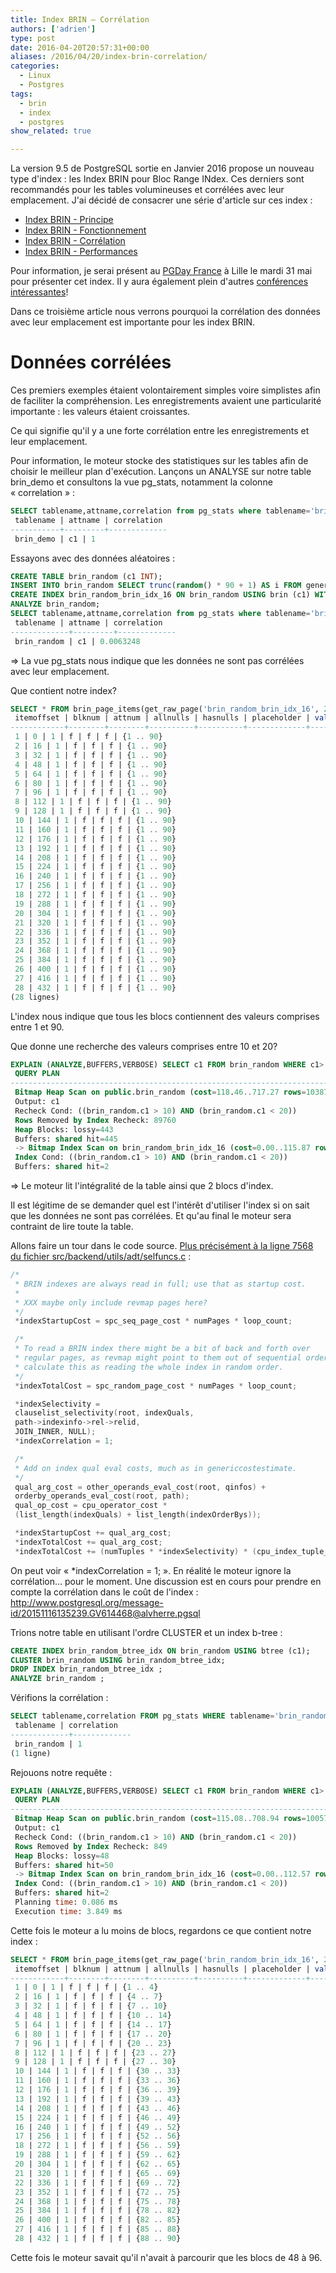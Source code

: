 ```yaml
---
title: Index BRIN – Corrélation
authors: ['adrien']
type: post
date: 2016-04-20T20:57:31+00:00
aliases: /2016/04/20/index-brin-correlation/
categories:
  - Linux
  - Postgres
tags:
  - brin
  - index
  - postgres
show_related: true

---
```

La version 9.5 de PostgreSQL sortie en Janvier 2016 propose un nouveau type d'index : les Index BRIN pour Bloc Range INdex. Ces derniers sont recommandés pour les tables volumineuses et corrélées avec leur emplacement. J'ai décidé de consacrer une série d'article sur ces index :

* [Index BRIN - Principe][1]
* [Index BRIN - Fonctionnement][2]
* [Index BRIN - Corrélation][3]
* [Index BRIN - Performances][4]

Pour information, je serai présent au [PGDay France][5] à Lille le mardi 31 mai pour présenter cet index. Il y aura également plein d'autres [conférences intéressantes][6]!

Dans ce troisième article nous verrons pourquoi la corrélation des données avec leur emplacement est importante pour les index BRIN.

<!--more-->

# Données corrélées

Ces premiers exemples étaient volontairement simples voire simplistes afin de faciliter la compréhension. Les enregistrements avaient une particularité importante : les valeurs étaient croissantes.

Ce qui signifie qu'il y a une forte corrélation entre les enregistrements et leur emplacement.

Pour information, le moteur stocke des statistiques sur les tables afin de choisir le meilleur plan d'exécution. Lançons un ANALYSE sur notre table brin\_demo et consultons la vue pg\_stats, notamment la colonne « correlation » :

```SQL
SELECT tablename,attname,correlation from pg_stats where tablename='brin_demo';
 tablename | attname | correlation
-----------+---------+-------------
 brin_demo | c1 | 1
 ```

Essayons avec des données aléatoires :

```SQL
CREATE TABLE brin_random (c1 INT);
INSERT INTO brin_random SELECT trunc(random() * 90 + 1) AS i FROM generate_series(1,100000);
CREATE INDEX brin_random_brin_idx_16 ON brin_random USING brin (c1) WITH (pages_per_range = 16);
ANALYZE brin_random;
SELECT tablename,attname,correlation from pg_stats where tablename='brin_random';
 tablename | attname | correlation
-------------+---------+-------------
 brin_random | c1 | 0.0063248
 ```

=> La vue pg_stats nous indique que les données ne sont pas corrélées avec leur emplacement.

Que contient notre index?

```SQL
SELECT * FROM brin_page_items(get_raw_page('brin_random_brin_idx_16', 2), 'brin_random_brin_idx_16');
 itemoffset | blknum | attnum | allnulls | hasnulls | placeholder | value
------------+--------+--------+----------+----------+-------------+-----------
 1 | 0 | 1 | f | f | f | {1 .. 90}
 2 | 16 | 1 | f | f | f | {1 .. 90}
 3 | 32 | 1 | f | f | f | {1 .. 90}
 4 | 48 | 1 | f | f | f | {1 .. 90}
 5 | 64 | 1 | f | f | f | {1 .. 90}
 6 | 80 | 1 | f | f | f | {1 .. 90}
 7 | 96 | 1 | f | f | f | {1 .. 90}
 8 | 112 | 1 | f | f | f | {1 .. 90}
 9 | 128 | 1 | f | f | f | {1 .. 90}
 10 | 144 | 1 | f | f | f | {1 .. 90}
 11 | 160 | 1 | f | f | f | {1 .. 90}
 12 | 176 | 1 | f | f | f | {1 .. 90}
 13 | 192 | 1 | f | f | f | {1 .. 90}
 14 | 208 | 1 | f | f | f | {1 .. 90}
 15 | 224 | 1 | f | f | f | {1 .. 90}
 16 | 240 | 1 | f | f | f | {1 .. 90}
 17 | 256 | 1 | f | f | f | {1 .. 90}
 18 | 272 | 1 | f | f | f | {1 .. 90}
 19 | 288 | 1 | f | f | f | {1 .. 90}
 20 | 304 | 1 | f | f | f | {1 .. 90}
 21 | 320 | 1 | f | f | f | {1 .. 90}
 22 | 336 | 1 | f | f | f | {1 .. 90}
 23 | 352 | 1 | f | f | f | {1 .. 90}
 24 | 368 | 1 | f | f | f | {1 .. 90}
 25 | 384 | 1 | f | f | f | {1 .. 90}
 26 | 400 | 1 | f | f | f | {1 .. 90}
 27 | 416 | 1 | f | f | f | {1 .. 90}
 28 | 432 | 1 | f | f | f | {1 .. 90}
(28 lignes)
```

L'index nous indique que tous les blocs contiennent des valeurs comprises entre 1 et 90.

Que donne une recherche des valeurs comprises entre 10 et 20?

```SQL
EXPLAIN (ANALYZE,BUFFERS,VERBOSE) SELECT c1 FROM brin_random WHERE c1> 10 AND c1<20;
 QUERY PLAN
-----------------------------------------------------------------------------------------------------------------------------------------
 Bitmap Heap Scan on public.brin_random (cost=118.46..717.27 rows=10387 width=4) (actual time=0.068..10.241 rows=10240 loops=1)
 Output: c1
 Recheck Cond: ((brin_random.c1 > 10) AND (brin_random.c1 < 20))
 Rows Removed by Index Recheck: 89760
 Heap Blocks: lossy=443
 Buffers: shared hit=445
 -> Bitmap Index Scan on brin_random_brin_idx_16 (cost=0.00..115.87 rows=10387 width=0) (actual time=0.052..0.052 rows=4480 loops=1)
 Index Cond: ((brin_random.c1 > 10) AND (brin_random.c1 < 20))
 Buffers: shared hit=2
 ```

=> Le moteur lit l'intégralité de la table ainsi que 2 blocs d'index.

Il est légitime de se demander quel est l'intérêt d'utiliser l'index si on sait que les données ne sont pas corrélées. Et qu'au final le moteur sera contraint de lire toute la table.

Allons faire un tour dans le code source. [Plus précisément à la ligne 7568 du fichier src/backend/utils/adt/selfuncs.c](http://doxygen.postgresql.org/index__selfuncs_8h.html#aa732367fc3b041ae0a0c5a377e2b1027) :

```c
/*
 * BRIN indexes are always read in full; use that as startup cost.
 *
 * XXX maybe only include revmap pages here?
 */
 *indexStartupCost = spc_seq_page_cost * numPages * loop_count;

 /*
 * To read a BRIN index there might be a bit of back and forth over
 * regular pages, as revmap might point to them out of sequential order;
 * calculate this as reading the whole index in random order.
 */
 *indexTotalCost = spc_random_page_cost * numPages * loop_count;

 *indexSelectivity =
 clauselist_selectivity(root, indexQuals,
 path->indexinfo->rel->relid,
 JOIN_INNER, NULL);
 *indexCorrelation = 1;

 /*
 * Add on index qual eval costs, much as in genericcostestimate.
 */
 qual_arg_cost = other_operands_eval_cost(root, qinfos) +
 orderby_operands_eval_cost(root, path);
 qual_op_cost = cpu_operator_cost *
 (list_length(indexQuals) + list_length(indexOrderBys));

 *indexStartupCost += qual_arg_cost;
 *indexTotalCost += qual_arg_cost;
 *indexTotalCost += (numTuples * *indexSelectivity) * (cpu_index_tuple_cost + qual_op_cost);
 ```

On peut voir « *indexCorrelation = 1; ». En réalité le moteur ignore la corrélation... pour le moment. Une discussion est en cours pour prendre en compte la corrélation dans le coût de l'index : <http://www.postgresql.org/message-id/20151116135239.GV614468@alvherre.pgsql>

Trions notre table en utilisant l'ordre CLUSTER et un index b-tree :

```SQL
CREATE INDEX brin_random_btree_idx ON brin_random USING btree (c1);
CLUSTER brin_random USING brin_random_btree_idx;
DROP INDEX brin_random_btree_idx ;
ANALYZE brin_random ;
```

Vérifions la corrélation :

```SQL
SELECT tablename,correlation FROM pg_stats WHERE tablename='brin_random';
 tablename | correlation
-------------+-------------
 brin_random | 1
(1 ligne)
```

Rejouons notre requête :

```SQL
EXPLAIN (ANALYZE,BUFFERS,VERBOSE) SELECT c1 FROM brin_random WHERE c1> 10 AND c1<20;
 QUERY PLAN
----------------------------------------------------------------------------------------------------------------------------------------
 Bitmap Heap Scan on public.brin_random (cost=115.08..708.94 rows=10057 width=4) (actual time=0.113..3.166 rows=9999 loops=1)
 Output: c1
 Recheck Cond: ((brin_random.c1 > 10) AND (brin_random.c1 < 20))
 Rows Removed by Index Recheck: 849
 Heap Blocks: lossy=48
 Buffers: shared hit=50
 -> Bitmap Index Scan on brin_random_brin_idx_16 (cost=0.00..112.57 rows=10057 width=0) (actual time=0.053..0.053 rows=480 loops=1)
 Index Cond: ((brin_random.c1 > 10) AND (brin_random.c1 < 20))
 Buffers: shared hit=2
 Planning time: 0.086 ms
 Execution time: 3.849 ms
 ```

Cette fois le moteur a lu moins de blocs, regardons ce que contient notre index :

```SQL
SELECT * FROM brin_page_items(get_raw_page('brin_random_brin_idx_16', 2), 'brin_random_brin_idx_16');
 itemoffset | blknum | attnum | allnulls | hasnulls | placeholder | value
------------+--------+--------+----------+----------+-------------+------------
 1 | 0 | 1 | f | f | f | {1 .. 4}
 2 | 16 | 1 | f | f | f | {4 .. 7}
 3 | 32 | 1 | f | f | f | {7 .. 10}
 4 | 48 | 1 | f | f | f | {10 .. 14}
 5 | 64 | 1 | f | f | f | {14 .. 17}
 6 | 80 | 1 | f | f | f | {17 .. 20}
 7 | 96 | 1 | f | f | f | {20 .. 23}
 8 | 112 | 1 | f | f | f | {23 .. 27}
 9 | 128 | 1 | f | f | f | {27 .. 30}
 10 | 144 | 1 | f | f | f | {30 .. 33}
 11 | 160 | 1 | f | f | f | {33 .. 36}
 12 | 176 | 1 | f | f | f | {36 .. 39}
 13 | 192 | 1 | f | f | f | {39 .. 43}
 14 | 208 | 1 | f | f | f | {43 .. 46}
 15 | 224 | 1 | f | f | f | {46 .. 49}
 16 | 240 | 1 | f | f | f | {49 .. 52}
 17 | 256 | 1 | f | f | f | {52 .. 56}
 18 | 272 | 1 | f | f | f | {56 .. 59}
 19 | 288 | 1 | f | f | f | {59 .. 62}
 20 | 304 | 1 | f | f | f | {62 .. 65}
 21 | 320 | 1 | f | f | f | {65 .. 69}
 22 | 336 | 1 | f | f | f | {69 .. 72}
 23 | 352 | 1 | f | f | f | {72 .. 75}
 24 | 368 | 1 | f | f | f | {75 .. 78}
 25 | 384 | 1 | f | f | f | {78 .. 82}
 26 | 400 | 1 | f | f | f | {82 .. 85}
 27 | 416 | 1 | f | f | f | {85 .. 88}
 28 | 432 | 1 | f | f | f | {88 .. 90}
 ```

Cette fois le moteur savait qu'il n'avait à parcourir que les blocs de 48 à 96.

[1]: http://blog.anayrat.info/2016/04/19/index-brin-principe/
[2]: http://blog.anayrat.info/2016/04/20/index-brin-fonctionnement/
[3]: http://blog.anayrat.info/2016/04/20/index-brin-correlation/
[4]: http://blog.anayrat.info/2016/04/21/index-brin-performances/
[5]: http://www.pgday.fr/index.html
[6]: http://www.pgday.fr/programme.html
